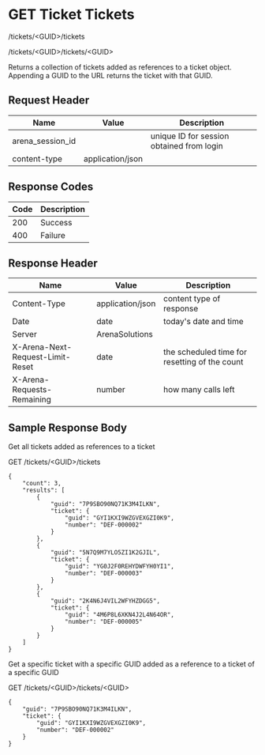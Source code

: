 # GET Ticket Tickets


/tickets/&lt;GUID&gt;/tickets

/tickets/&lt;GUID&gt;/tickets/&lt;GUID&gt;

Returns a collection of  tickets added as references to a ticket   object. Appending a GUID to the URL returns the ticket with that GUID.

## Request Header

| Name<br> | Value<br> | Description<br> |
|  --- |  --- |  --- | 
| arena_session_id<br> |   | unique ID for session obtained from login<br> |
| content\-type<br> | application/json<br> |   |

## Response Codes

| Code<br> | Description<br> |
|  --- |  --- | 
| 200<br> | Success<br> |
| 400<br> | Failure<br> |

## Response Header

| Name<br> | Value<br> | Description<br> |
|  --- |  --- |  --- | 
| Content\-Type<br> | application/json<br> | content type of response<br> |
| Date<br> | date<br> | today's date and time<br> |
| Server<br> | ArenaSolutions<br> |   |
| X\-Arena\-Next\-Request\-Limit\-Reset<br> | date<br> | the scheduled time for resetting of the count<br> |
| X\-Arena\-Requests\-Remaining<br> | number<br> | how many calls left<br> |

## Sample Response Body
Get all tickets added as references to a  ticket



GET /tickets/&lt;GUID&gt;/tickets

```
{
    "count": 3,
    "results": [
        {
            "guid": "7P9SBO90NQ71K3M4ILKN",
            "ticket": {
                "guid": "GYI1KXI9WZGVEXGZI0K9",
                "number": "DEF-000002"
            }
        },
        {
            "guid": "5N7Q9M7YLO5ZI1K2GJIL",
            "ticket": {
                "guid": "YG0J2F0REHYDWFYH0YI1",
                "number": "DEF-000003"
            }
        },
        {
            "guid": "2K4N6J4VIL2WFYHZDGG5",
            "ticket": {
                "guid": "4M6P8L6XKN4J2L4N64OR",
                "number": "DEF-000005"
            }
        }
    ]
}
```
Get  a specific ticket with a specific GUID added as a reference to a ticket of a specific GUID



GET /tickets/&lt;GUID&gt;/tickets/&lt;GUID&gt;

```
{
    "guid": "7P9SBO90NQ71K3M4ILKN",
    "ticket": {
        "guid": "GYI1KXI9WZGVEXGZI0K9",
        "number": "DEF-000002"
    }
}
```
